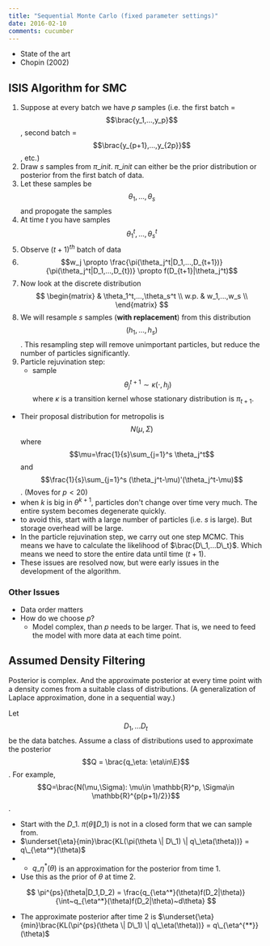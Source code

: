 ```yaml
---
title: "Sequential Monte Carlo (fixed parameter settings)"
date: 2016-02-10
comments: cucumber
---
```


- State of the art
- Chopin (2002)

## ISIS Algorithm for SMC

1. Suppose at every batch we have $p$ samples (i.e. the first batch = $$\brac{y_1,...,y_p}$$, second batch = $$\brac{y_{p+1},...,y_{2p}}$$, etc.)
2. Draw $s$ samples from $\pi\_{init}$. $\pi\_{init}$ can either be the prior distribution or posterior from the first batch of data.
3. Let these samples be $$\theta_1,...,\theta_s$$ and propogate the samples
4. At time $t$ you have samples $$\theta_1^t,...,\theta_s^t$$
5. Observe $(t+1)^{th}$ batch of data
6. $$w_j \propto \frac{\pi(\theta_j^t|D_1,...,D_{t+1})}{\pi(\theta_j^t|D_1,...,D_{t})} \propto f(D_{t+1}|\theta_j^t)$$
7. Now look at the discrete distribution $$
  \begin{matrix}
    & \theta_1^t,...,\theta_s^t \\
    w.p. & w_1,...,w_s \\
  \end{matrix}
$$
8. We will resample $s$ samples (**with replacement**) from this distribution $$(h_1,...,h_s)$$. This resampling step will remove unimportant particles, but reduce the number of particles significantly.
9. Particle rejuvination step:
   - sample $$\theta_j^{t+1} \sim \kappa(\cdot,h_j)$$ where $\kappa$ is a transition kernel whose stationary distribution is $\pi_{t+1}$.
  - Their proposal distribution for metropolis is $$N(\mu,\Sigma)$$ where $$\mu=\frac{1}{s}\sum_{j=1}^s \theta_j^t$$ and $$\frac{1}{s}\sum_{j=1}^s (\theta_j^t-\mu)'(\theta_j^t-\mu)$$. (Moves for $p \lt 20$)
  - when $k$ is big in $\theta^{k+1}$, particles don't change over time very much. The entire system becomes degenerate quickly.
  - to avoid this, start with a large number of particles (i.e. $s$ is large). But storage overhead will be large.
  - In the particle rejuvination step, we carry out one step MCMC. This means we have to calculate the likelihood of $\brac{D\_1,...D\_t}$. Which means we need to store the entire data until time $(t+1)$.
  - These issues are resolved now, but were early issues in the development of the algorithm.

### Other Issues

- Data order matters
- How do we choose $p$?
    - Model complex, than $p$ needs to be larger. That is, we need to feed the model with more data at each time point.



## Assumed Density Filtering

Posterior is complex. And the approximate posterior at every time point with a density comes from a suitable class of distributions. (A generalization of Laplace approximation, done in a sequential way.)

Let $$D_1,...D_t$$ be the data batches. Assume a class of distributions used to approximate the posterior $$Q = \brac{q_\eta: \eta\in\E}$$. For example, $$Q=\brac{N(\mu,\Sigma): \mu\in \mathbb{R}^p, \Sigma\in \mathbb{R}^{p(p+1)/2}}$$.

- Start with the $D\_1$. $\pi(\theta \| D\_1)$ is not in a closed form that we can sample from.
- $\underset{\eta}{min}\brac{KL(\pi(\theta \| D\_1) \| q\_\eta(\theta))} = q\_{\eta^*}(\theta)$
-    - $q\_{\eta^*}(\theta)$ is an approximation for the posterior from time 1.
- Use this as the prior of $\theta$ at time 2. 

$$
  \pi^{ps}(\theta|D_1,D_2) = \frac{q_{\eta^*}(\theta)f(D_2|\theta)}{\int~q_{\eta^*}(\theta)f(D_2|\theta)~d\theta}
$$

- The approximate posterior after time 2 is $\underset{\eta}{min}\brac{KL(\pi^{ps}(\theta \| D\_1) \| q\_\eta(\theta))} = q\_{\eta^{**}}(\theta)$
